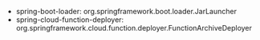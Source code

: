 

- spring-boot-loader: org.springframework.boot.loader.JarLauncher
- spring-cloud-function-deployer: org.springframework.cloud.function.deployer.FunctionArchiveDeployer